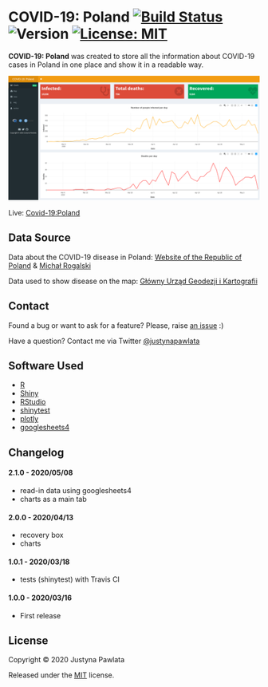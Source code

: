 # COVID-19: Poland [![Build Status](https://travis-ci.com/jpawlata/covid-19.svg?branch=master)](https://travis-ci.com/jpawlata/covid-19)   ![Version](https://img.shields.io/badge/version-2.0-blue) [![License: MIT](https://img.shields.io/badge/License-MIT-yellow.svg)](https://opensource.org/licenses/MIT)

**COVID-19: Poland** was created to store all the information about COVID-19 cases in Poland in one place and show it in a readable way.

![covid-19-poland](img/covid-19-poland.png)

Live: [Covid-19:Poland](https://jpawlata.shinyapps.io/covid-19/)

## Data Source

Data about the COVID-19 disease in Poland: [Website of the Republic of Poland](https://www.gov.pl/web/coronavirus) & [Michał Rogalski](https://docs.google.com/spreadsheets/d/1ierEhD6gcq51HAm433knjnVwey4ZE5DCnu1bW7PRG3E/htmlview?usp=sharing#)

Data used to show disease on the map: [Główny Urząd Geodezji i Kartografii](http://www.gugik.gov.pl/)

## Contact

Found a bug or want to ask for a feature? Please, raise [an issue](https://github.com/jpawlata/covid-19/issues) :)

Have a question? Contact me via Twitter [@justynapawlata](https://twitter.com/justynapawlata)

## Software Used
- [R](https://www.r-project.org/)
- [Shiny](https://shiny.rstudio.com/)
- [RStudio](https://rstudio.com/)
- [shinytest](https://rstudio.github.io/shinytest/)
- [plotly](https://plotly.com/)
- [googlesheets4](https://googlesheets4.tidyverse.org/index.html)

## Changelog

#### 2.1.0  - 2020/05/08

- read-in data using googlesheets4
- charts as a main tab

#### 2.0.0  - 2020/04/13

- recovery box
- charts

#### 1.0.1  - 2020/03/18

- tests (shinytest) with Travis CI

#### 1.0.0  - 2020/03/16

- First release

## License

Copyright &copy; 2020 Justyna Pawlata

Released under the [MIT](https://github.com/jpawlata/covid-19/blob/master/LICENSE) license.

